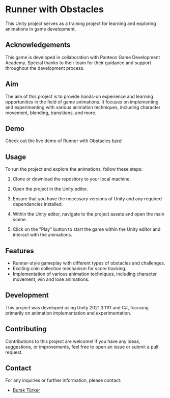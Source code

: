 # Runner with Obstacles 

This Unity project serves as a training project for learning and exploring animations in game development.

## Acknowledgements

This game is developed in collaboration with Panteon Game Development Academy. Special thanks to their team for their guidance and support throughout the development process.

## Aim

The aim of this project is to provide hands-on experience and learning opportunities in the field of game animations. It focuses on implementing and experimenting with various animation techniques, including character movement, blending, transitions, and more.

## Demo

Check out the live demo of Runner with Obstacles [here](https://youtu.be/ZHCGVA9bvtk)!

## Usage

To run the project and explore the animations, follow these steps:

1. Clone or download the repository to your local machine.

2. Open the project in the Unity editor.

3. Ensure that you have the necessary versions of Unity and any required dependencies installed.

4. Within the Unity editor, navigate to the project assets and open the main scene.

5. Click on the "Play" button to start the game within the Unity editor and interact with the animations.

## Features

- Runner-style gameplay with different types of obstacles and challenges.
- Exciting coin collection mechanism for score tracking.
- Implementation of various animation techniques, including character movement, win and lose animations.

## Development

This project was developed using Unity 2021.3.11f1 and C#, focusing primarily on animation implementation and experimentation.

## Contributing

Contributions to this project are welcome! If you have any ideas, suggestions, or improvements, feel free to open an issue or submit a pull request.

## Contact

For any inquiries or further information, please contact:

- [Burak Türker](mailto:turker.kburak@gmail.com)

